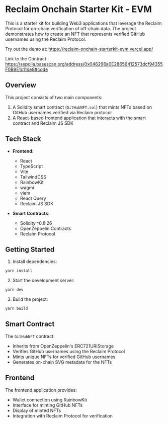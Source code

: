 # Reclaim Onchain Starter Kit - EVM

This is a starter kit for building Web3 applications that leverage the Reclaim Protocol for on-chain verification of off-chain data. The project demonstrates how to create an NFT that represents verified GitHub usernames using the Reclaim Protocol.

Try out the demo at: https://reclaim-onchain-starterkit-evm.vercel.app/

Link to the Contract : https://sepolia.basescan.org/address/0x046296a0E28656412573dcf94355F0B9E1c11de8#code


## Overview

This project consists of two main components:
1. A Solidity smart contract (`GitHubNFT.sol`) that mints NFTs based on GitHub usernames verified via Reclaim protocol
2. A React-based frontend application that interacts with the smart contract and Reclaim JS SDK


## Tech Stack

- **Frontend**:
  - React
  - TypeScript
  - Vite
  - TailwindCSS
  - RainbowKit
  - wagmi
  - viem
  - React Query
  - Reclaim JS SDK

- **Smart Contracts**:
  - Solidity ^0.8.26
  - OpenZeppelin Contracts
  - Reclaim Protocol

## Getting Started

1. Install dependencies:
```bash
yarn install
```

2. Start the development server:
```bash
yarn dev
```

3. Build the project:
```bash
yarn build
```

## Smart Contract

The `GitHubNFT` contract:
- Inherits from OpenZeppelin's ERC721URIStorage
- Verifies GitHub usernames using the Reclaim Protocol
- Mints unique NFTs for verified GitHub usernames
- Generates on-chain SVG metadata for the NFTs

## Frontend

The frontend application provides:
- Wallet connection using RainbowKit
- Interface for minting GitHub NFTs
- Display of minted NFTs
- Integration with Reclaim Protocol for verification
